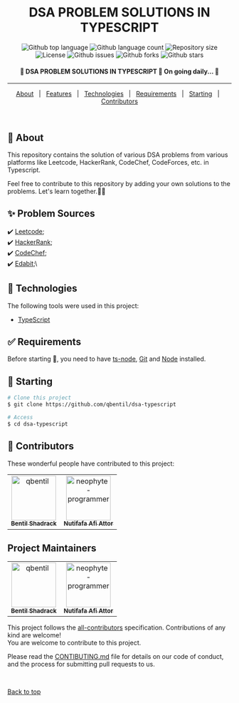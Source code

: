 <h1 align="center">DSA PROBLEM SOLUTIONS IN TYPESCRIPT</h1>

<p align="center">
  <img alt="Github top language" src="https://img.shields.io/github/languages/top/neophyte-programmer/dsa-typescript?color=56BEB8">

  <img alt="Github language count" src="https://img.shields.io/github/languages/count/neophyte-programmer/dsa-typescript?color=56BEB8">

  <img alt="Repository size" src="https://img.shields.io/github/repo-size/neophyte-programmer/dsa-typescript?color=56BEB8">

  <img alt="License" src="https://img.shields.io/github/license/neophyte-programmer/dsa-typescript?color=56BEB8">

  <img alt="Github issues" src="https://img.shields.io/github/issues/neophyte-programmer/dsa-typescript?color=56BEB8" />

  <img alt="Github forks" src="https://img.shields.io/github/forks/neophyte-programmer/dsa-typescript?color=56BEB8" />

  <img alt="Github stars" src="https://img.shields.io/github/stars/neophyte-programmer/dsa-typescript?color=56BEB8" />
</p>

<!-- Status -->

<h4 align="center"> 
	🚧  DSA PROBLEM SOLUTIONS IN TYPESCRIPT 🚀 On going daily...  🚧
</h4>

<hr>

<p align="center">
  <a href="#dart-about">About</a> &#xa0; | &#xa0; 
  <a href="#sparkles-features">Features</a> &#xa0; | &#xa0;
  <a href="#rocket-technologies">Technologies</a> &#xa0; | &#xa0;
  <a href="#white_check_mark-requirements">Requirements</a> &#xa0; | &#xa0;
  <a href="#checkered_flag-starting">Starting</a> &#xa0; | &#xa0;
  <a href="#memo-contributors" target="_blank">Contributors</a>
</p>

<br>

## :dart: About

This repository contains the solution of various DSA problems from various platforms like Leetcode, HackerRank, CodeChef, CodeForces, etc. in Typescript.

Feel free to contribute to this repository by adding your own solutions to the problems.
Let's learn together.👯‍♂️

## :sparkles: Problem Sources

:heavy_check_mark: [Leetcode](https://leetcode.com/);\
:heavy_check_mark: [HackerRank](https://www.hackerrank.com/);\
:heavy_check_mark: [CodeChef](https://www.codechef.com/);\
:heavy_check_mark: [Edabit](https://edabit.com/challenges);\

## :rocket: Technologies

The following tools were used in this project:

- [TypeScript](https://www.typescriptlang.org/)

## :white_check_mark: Requirements

Before starting :checkered_flag:, you need to have [ts-node](https://www.typescriptlang.org/), [Git](https://git-scm.com) and [Node](https://nodejs.org/en/) installed.

## :checkered_flag: Starting

```bash
# Clone this project
$ git clone https://github.com/qbentil/dsa-typescript

# Access
$ cd dsa-typescript

```


## :memo: Contributors

These wonderful people have contributed to this project:

<!-- readme: contributors -start -->
<table>
<tr>
    <td align="center">
        <a href="https://github.com/qbentil">
            <img src="https://avatars.githubusercontent.com/u/55560024?v=4" width="100;" alt="qbentil"/>
            <br />
            <sub><b>Bentil Shadrack</b></sub>
        </a>
    </td>
    <td align="center">
        <a href="https://github.com/neophyte-programmer">
            <img src="https://avatars.githubusercontent.com/u/88439064?v=4" width="100;" alt="neophyte-programmer"/>
            <br />
            <sub><b>Nutifafa Afi Attor</b></sub>
        </a>
    </td></tr>
</table>
<!-- readme: contributors -end -->

## Project Maintainers
<!-- readme: collaborators -start -->
<table>
<tr>
    <td align="center">
        <a href="https://github.com/qbentil">
            <img src="https://avatars.githubusercontent.com/u/55560024?v=4" width="100;" alt="qbentil"/>
            <br />
            <sub><b>Bentil Shadrack</b></sub>
        </a>
    </td>
    <td align="center">
        <a href="https://github.com/neophyte-programmer">
            <img src="https://avatars.githubusercontent.com/u/88439064?v=4" width="100;" alt="neophyte-programmer"/>
            <br />
            <sub><b>Nutifafa Afi Attor</b></sub>
        </a>
    </td></tr>
</table>
<!-- readme: collaborators -end -->

This project follows the [all-contributors](#) specification. Contributions of any kind are welcome! \
You are welcome to contribute to this project. 

Please read the [CONTIBUTING.md](https://github.com/neophyte-programmer/dsa-typescript/blob/master/.github/CONTRIBUTING.md) file for details on our code of conduct, and the process for submitting pull requests to us.


&#xa0;

<a href="#top">Back to top</a>
